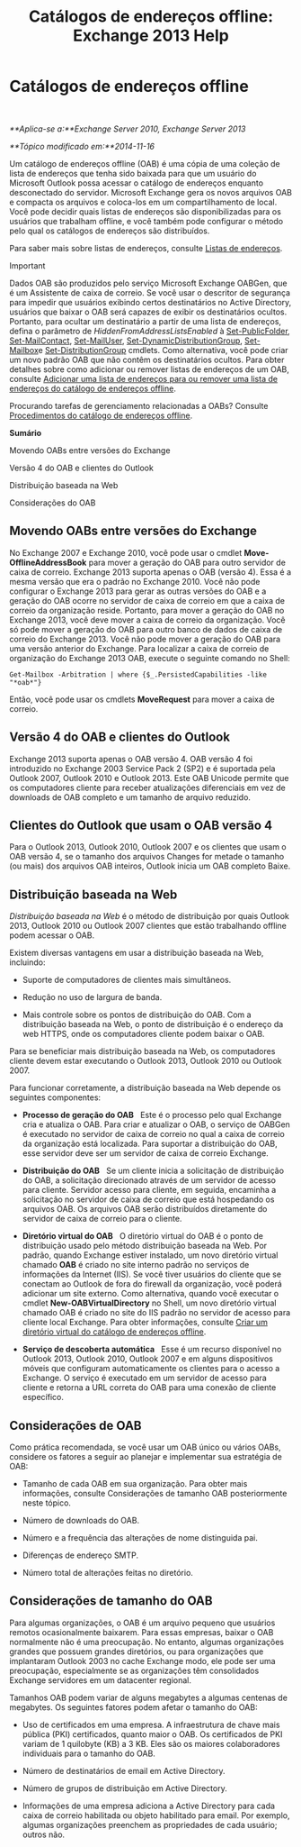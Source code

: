 ﻿---
title: 'Catálogos de endereços offline: Exchange 2013 Help'
TOCTitle: Catálogos de endereços offline
ms:assetid: a6bcb072-4ab9-400e-a5d0-c05264629097
ms:mtpsurl: https://technet.microsoft.com/pt-br/library/Bb232155(v=EXCHG.150)
ms:contentKeyID: 50486331
ms.date: 05/22/2018
mtps_version: v=EXCHG.150
ms.translationtype: MT
---

# Catálogos de endereços offline

 

_**Aplica-se a:**Exchange Server 2010, Exchange Server 2013_

_**Tópico modificado em:**2014-11-16_

Um catálogo de endereços offline (OAB) é uma cópia de uma coleção de lista de endereços que tenha sido baixada para que um usuário do Microsoft Outlook possa acessar o catálogo de endereços enquanto desconectado do servidor. Microsoft Exchange gera os novos arquivos OAB e compacta os arquivos e coloca-los em um compartilhamento de local. Você pode decidir quais listas de endereços são disponibilizadas para os usuários que trabalham offline, e você também pode configurar o método pelo qual os catálogos de endereços são distribuídos.

Para saber mais sobre listas de endereços, consulte [Listas de endereços](address-lists-exchange-2013-help.md).


> [!IMPORTANT]
> Dados OAB são produzidos pelo serviço Microsoft Exchange OABGen, que é um Assistente de caixa de correio. Se você usar o descritor de segurança para impedir que usuários exibindo certos destinatários no Active Directory, usuários que baixar o OAB será capazes de exibir os destinatários ocultos. Portanto, para ocultar um destinatário a partir de uma lista de endereços, defina o parâmetro de <EM>HiddenFromAddressListsEnabled</EM> à <A href="https://technet.microsoft.com/pt-br/library/aa998596(v=exchg.150)">Set-PublicFolder</A>, <A href="https://technet.microsoft.com/pt-br/library/aa995950(v=exchg.150)">Set-MailContact</A>, <A href="https://technet.microsoft.com/pt-br/library/aa995971(v=exchg.150)">Set-MailUser</A>, <A href="https://technet.microsoft.com/pt-br/library/bb123796(v=exchg.150)">Set-DynamicDistributionGroup</A>, <A href="https://technet.microsoft.com/pt-br/library/bb123981(v=exchg.150)">Set-Mailbox</A>e <A href="https://technet.microsoft.com/pt-br/library/bb124955(v=exchg.150)">Set-DistributionGroup</A> cmdlets. Como alternativa, você pode criar um novo padrão OAB que não contêm os destinatários ocultos. Para obter detalhes sobre como adicionar ou remover listas de endereços de um OAB, consulte <A href="add-an-address-list-to-or-remove-an-address-list-from-an-offline-address-book-exchange-2013-help.md">Adicionar uma lista de endereços para ou remover uma lista de endereços do catálogo de endereços offline</A>.



Procurando tarefas de gerenciamento relacionadas a OABs? Consulte [Procedimentos do catálogo de endereços offline](offline-address-book-procedures-exchange-2013-help.md).

**Sumário**

Movendo OABs entre versões do Exchange

Versão 4 do OAB e clientes do Outlook

Distribuição baseada na Web

Considerações do OAB

## Movendo OABs entre versões do Exchange

No Exchange 2007 e Exchange 2010, você pode usar o cmdlet **Move-OfflineAddressBook** para mover a geração do OAB para outro servidor de caixa de correio. Exchange 2013 suporta apenas o OAB (versão 4). Essa é a mesma versão que era o padrão no Exchange 2010. Você não pode configurar o Exchange 2013 para gerar as outras versões do OAB e a geração do OAB ocorre no servidor de caixa de correio em que a caixa de correio da organização reside. Portanto, para mover a geração do OAB no Exchange 2013, você deve mover a caixa de correio da organização. Você só pode mover a geração do OAB para outro banco de dados de caixa de correio do Exchange 2013. Você não pode mover a geração do OAB para uma versão anterior do Exchange. Para localizar a caixa de correio de organização do Exchange 2013 OAB, execute o seguinte comando no Shell:

    Get-Mailbox -Arbitration | where {$_.PersistedCapabilities -like "*oab*"}

Então, você pode usar os cmdlets **MoveRequest** para mover a caixa de correio.

## Versão 4 do OAB e clientes do Outlook

Exchange 2013 suporta apenas o OAB versão 4. OAB versão 4 foi introduzido no Exchange 2003 Service Pack 2 (SP2) e é suportada pela Outlook 2007, Outlook 2010 e Outlook 2013. Este OAB Unicode permite que os computadores cliente para receber atualizações diferenciais em vez de downloads de OAB completo e um tamanho de arquivo reduzido.

## Clientes do Outlook que usam o OAB versão 4

Para o Outlook 2013, Outlook 2010, Outlook 2007 e os clientes que usam o OAB versão 4, se o tamanho dos arquivos Changes for metade o tamanho (ou mais) dos arquivos OAB inteiros, Outlook inicia um OAB completo Baixe.

## Distribuição baseada na Web

*Distribuição baseada na Web* é o método de distribuição por quais Outlook 2013, Outlook 2010 ou Outlook 2007 clientes que estão trabalhando offline podem acessar o OAB.

Existem diversas vantagens em usar a distribuição baseada na Web, incluindo:

  - Suporte de computadores de clientes mais simultâneos.

  - Redução no uso de largura de banda.

  - Mais controle sobre os pontos de distribuição do OAB. Com a distribuição baseada na Web, o ponto de distribuição é o endereço da web HTTPS, onde os computadores cliente podem baixar o OAB.

Para se beneficiar mais distribuição baseada na Web, os computadores cliente devem estar executando o Outlook 2013, Outlook 2010 ou Outlook 2007.

Para funcionar corretamente, a distribuição baseada na Web depende os seguintes componentes:

  - **Processo de geração do OAB**   Este é o processo pelo qual Exchange cria e atualiza o OAB. Para criar e atualizar o OAB, o serviço de OABGen é executado no servidor de caixa de correio no qual a caixa de correio da organização está localizada. Para suportar a distribuição do OAB, esse servidor deve ser um servidor de caixa de correio Exchange.

  - **Distribuição do OAB**   Se um cliente inicia a solicitação de distribuição do OAB, a solicitação direcionado através de um servidor de acesso para cliente. Servidor acesso para cliente, em seguida, encaminha a solicitação no servidor de caixa de correio que está hospedando os arquivos OAB. Os arquivos OAB serão distribuídos diretamente do servidor de caixa de correio para o cliente.

  - **Diretório virtual do OAB**   O diretório virtual do OAB é o ponto de distribuição usado pelo método distribuição baseada na Web. Por padrão, quando Exchange estiver instalado, um novo diretório virtual chamado **OAB** é criado no site interno padrão no serviços de informações da Internet (IIS). Se você tiver usuários do cliente que se conectam ao Outlook de fora do firewall da organização, você poderá adicionar um site externo. Como alternativa, quando você executar o cmdlet **New-OABVirtualDirectory** no Shell, um novo diretório virtual chamado OAB é criado no site do IIS padrão no servidor de acesso para cliente local Exchange. Para obter informações, consulte [Criar um diretório virtual do catálogo de endereços offline](create-an-offline-address-book-virtual-directory-exchange-2013-help.md).

  - **Serviço de descoberta automática**   Esse é um recurso disponível no Outlook 2013, Outlook 2010, Outlook 2007 e em alguns dispositivos móveis que configuram automaticamente os clientes para o acesso a Exchange. O serviço é executado em um servidor de acesso para cliente e retorna a URL correta do OAB para uma conexão de cliente específico.

## Considerações de OAB

Como prática recomendada, se você usar um OAB único ou vários OABs, considere os fatores a seguir ao planejar e implementar sua estratégia de OAB:

  - Tamanho de cada OAB em sua organização. Para obter mais informações, consulte Considerações de tamanho OAB posteriormente neste tópico.

  - Número de downloads do OAB.

  - Número e a frequência das alterações de nome distinguida pai.

  - Diferenças de endereço SMTP.

  - Número total de alterações feitas no diretório.

## Considerações de tamanho do OAB

Para algumas organizações, o OAB é um arquivo pequeno que usuários remotos ocasionalmente baixarem. Para essas empresas, baixar o OAB normalmente não é uma preocupação. No entanto, algumas organizações grandes que possuem grandes diretórios, ou para organizações que implantaram Outlook 2003 no cache Exchange modo, ele pode ser uma preocupação, especialmente se as organizações têm consolidados Exchange servidores em um datacenter regional.

Tamanhos OAB podem variar de alguns megabytes a algumas centenas de megabytes. Os seguintes fatores podem afetar o tamanho do OAB:

  - Uso de certificados em uma empresa. A infraestrutura de chave mais pública (PKI) certificados, quanto maior o OAB. Os certificados de PKI variam de 1 quilobyte (KB) a 3 KB. Eles são os maiores colaboradores individuais para o tamanho do OAB.

  - Número de destinatários de email em Active Directory.

  - Número de grupos de distribuição em Active Directory.

  - Informações de uma empresa adiciona a Active Directory para cada caixa de correio habilitada ou objeto habilitado para email. Por exemplo, algumas organizações preenchem as propriedades de cada usuário; outros não.

